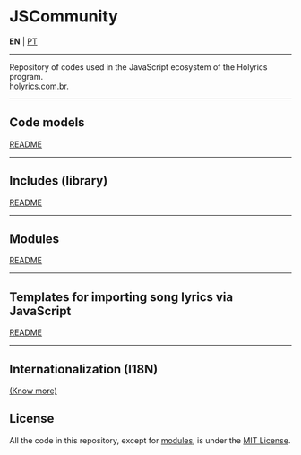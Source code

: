 # JSCommunity

**EN** | [PT](README.md)

---

Repository of codes used in the JavaScript ecosystem of the Holyrics program.<br>
[holyrics.com.br](https://holyrics.com.br).

---

## Code models

[README](https://github.com/holyrics/JSCommunity/tree/main/src/actions/README-en.md)

---

## Includes (library)

[README](https://github.com/holyrics/JSCommunity/tree/main/src/includes/README-en.md)

---

## Modules

[README](https://github.com/holyrics/JSCommunity/tree/main/src/modules/README-en.md)

---

## Templates for importing song lyrics via JavaScript

[README](https://github.com/holyrics/JSCommunity/tree/main/src/importsongs/README-en.md)

---

## Internationalization (I18N)

[(Know more)](README_I18N-en.md)

## License

All the code in this repository, except for [modules](https://github.com/holyrics/JSCommunity/tree/main/src/modules/README-en.md), is under the [MIT License](https://github.com/holyrics/JSCommunity/tree/main/LICENSE.txt).<br>